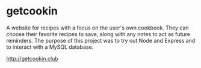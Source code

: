 # getcookin

A website for recipes with a focus on the user's own cookbook. They can choose their favorite recipes to save, along with any notes
to act as future reminders. The purpose of this project was to try out Node and Express and to interact with a MySQL database.

http://getcookin.club
